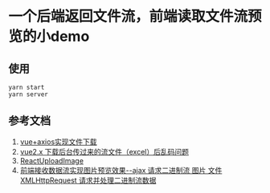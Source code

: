 # 一个后端返回文件流，前端读取文件流预览的小demo

## 使用

```shell
yarn start
yarn server
```

## 参考文档
1. [vue+axios实现文件下载](https://www.cnblogs.com/yulj/p/8494465.html)
2. [vue2.x 下载后台传过来的流文件（excel）后乱码问题](https://www.cnblogs.com/cynthia-wuqian/p/7927621.html)
3. [ReactUploadImage](https://github.com/wsd272535439/ReactUploadImage)
4. [前端接收数据流实现图片预览效果--ajax 请求二进制流 图片 文件 XMLHttpRequest 请求并处理二进制流数据](https://blog.csdn.net/m0_37148591/article/details/80828773)